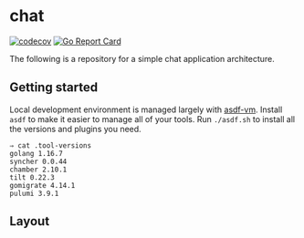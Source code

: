 # chat

[![codecov](https://codecov.io/gh/abatilo/chat/branch/main/graph/badge.svg?token=V0ILXvkvZY)](https://codecov.io/gh/abatilo/chat)
[![Go Report Card](https://goreportcard.com/badge/github.com/abatilo/chat)](https://goreportcard.com/report/github.com/abatilo/chat)

The following is a repository for a simple chat application architecture.

## Getting started

Local development environment is managed largely with
[asdf-vm](https://asdf-vm.com/). Install `asdf` to make it easier to manage all
of your tools. Run `./asdf.sh` to install all the versions and plugins you need.

<!-- BEGIN_TOOL_VERSIONS -->

```
⇒ cat .tool-versions
golang 1.16.7
syncher 0.0.44
chamber 2.10.1
tilt 0.22.3
gomigrate 4.14.1
pulumi 3.9.1
```

<!-- END_TOOL_VERSIONS -->

## Layout
